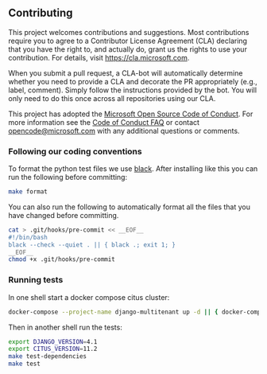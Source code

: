 ## Contributing

This project welcomes contributions and suggestions. Most contributions
require you to agree to a Contributor License Agreement (CLA) declaring that
you have the right to, and actually do, grant us the rights to use your
contribution. For details, visit https://cla.microsoft.com.

When you submit a pull request, a CLA-bot will automatically determine
whether you need to provide a CLA and decorate the PR appropriately (e.g.,
label, comment). Simply follow the instructions provided by the bot. You
will only need to do this once across all repositories using our CLA.

This project has adopted the [Microsoft Open Source Code of
Conduct](https://opensource.microsoft.com/codeofconduct/). For more
information see the [Code of Conduct
FAQ](https://opensource.microsoft.com/codeofconduct/faq/) or contact
[opencode@microsoft.com](mailto:opencode@microsoft.com) with any additional
questions or comments.

### Following our coding conventions

To format the python test files we use [black](https://github.com/psf/black).
After installing like this you can run the following before committing:
```bash
make format
```

You can also run the following to automatically format all the files that you
have changed before committing.

```bash
cat > .git/hooks/pre-commit << __EOF__
#!/bin/bash
black --check --quiet . || { black .; exit 1; }
__EOF__
chmod +x .git/hooks/pre-commit
```

### Running tests

In one shell start a docker compose citus cluster:
```bash
docker-compose --project-name django-multitenant up -d || { docker-compose logs && false ; }
```

Then in another shell run the tests:

```bash
export DJANGO_VERSION=4.1
export CITUS_VERSION=11.2
make test-dependencies 
make test
```
